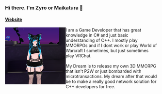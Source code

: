 ### Hi there. I'm Zyro or Maikatura 👋

#### [Website](https://maikatura.com)


<img align="left" width="200px" src="images/VRCAvatar.png" />
I am a Game Developer that has great knowledge in C# and just basic understanding of C++.
I mostly play MMORPGs and if I dont work or play World of Warcraft I sometimes, but just sometimes play VRChat.
<br><br>
My Dream is to release my own 3D MMORPG that isn't P2W or just bombarded with microtransactions.
My dream after that would be to make a really good network solution for C++ developers for free.